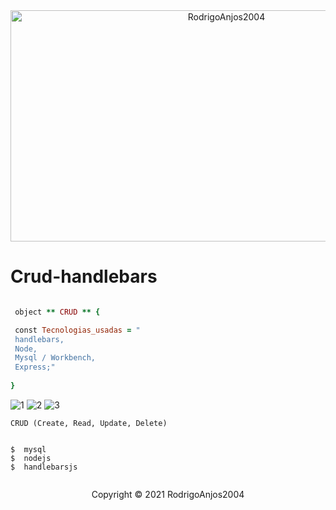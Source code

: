  <div align="center">
  <img height="370" width="675" src="https://github.com/RodrigoAnjos2004/Crud-handlebars/blob/main/Untitled.png" alt="RodrigoAnjos2004" />
</div>  
 
# Crud-handlebars
```ruby

 object ** CRUD ** {

 const Tecnologias_usadas = "
 handlebars,
 Node,
 Mysql / Workbench,
 Express;"
 
}
``` 
![1](https://github.com/RodrigoAnjos2004/Crud-handlebars/blob/main/images/1.PNG)
![2](https://github.com/RodrigoAnjos2004/Crud-handlebars/blob/main/images/2.PNG)
![3](https://github.com/RodrigoAnjos2004/Crud-handlebars/blob/main/images/3.PNG)

```RD
CRUD (Create, Read, Update, Delete)
```

```use

$  mysql
$  nodejs
$  handlebarsjs


```
<p align="center">Copyright © 2021 RodrigoAnjos2004</p>
